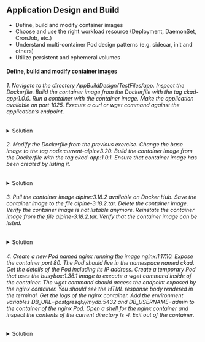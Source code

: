 ## Application Design and Build
- Define, build and modify container images
- Choose and use the right workload resource (Deployment, DaemonSet, CronJob, etc.)
- Understand multi-container Pod design patterns (e.g. sidecar, init and others)
- Utilize persistent and ephemeral volumes

#### Define, build and modify container images


###### 1. Navigate to the directory AppBuildDesign/TestFiles/app. Inspect the Dockerfile. Build the container image from the Dockerfile with the tag ckad-app:1.0.0. Run a container with the container image. Make the application available on port 1025. Execute a curl or wget command against the application’s endpoint.
<details>
<summary> Solution</summary>

```ls```

```
Dockerfile  package.json  spec  src
podman build -t ckad-app:1.0.0 .
podman image ls
podman run -d -p 1025:3000 7c01bebf22d2(imageID)
podman container ls
wget -O- localhost:1025
podman logs ac8fec488aba(conatinerID)
```
</details>

###### 2. Modify the Dockerfile from the previous exercise. Change the base image to the tag node:current-alpine3.20. Build the container image from the Dockerfile with the tag ckad-app:1.0.1. Ensure that container image has been created by listing it.
<details>
<summary> Solution</summary>

```
podman build -t ckad-app:1.0.1 -f TestFiles/app/Dockerfile
podman image ls
podman run -d -p 1025:3000 a110590ab55a(imageID)
podman container ls
wget -O- localhost:1025
podman logs eaa8bcb25c0a(conatinerID) 

```
</details>


###### 3. Pull the container image alpine:3.18.2 available on Docker Hub. Save the container image to the file alpine-3.18.2.tar. Delete the container image. Verify the container image is not listable anymore. Reinstate the container image from the file alpine-3.18.2.tar. Verify that the container image can be listed.</summary>

<details>
<summary> Solution</summary>

```
podman pull alpine:3.18.2
podman image ls
podman image save --quiet -o alpine-3.18.2.tar imegeIDc1aabb73d233
podman rmi imageID
podman image ls
podman image load -i alpine-3.18.2.tar
```
</details>

###### 4. Create a new Pod named nginx running the image nginx:1.17.10. Expose the container port 80. The Pod should live in the namespace named ckad. Get the details of the Pod including its IP address. Create a temporary Pod that uses the busybox:1.36.1 image to execute a wget command inside of the container. The wget command should access the endpoint exposed by the nginx container. You should see the HTML response body rendered in the terminal. Get the logs of the nginx container. Add the environment variables DB_URL=postgresql://mydb:5432 and DB_USERNAME=admin to the container of the nginx Pod. Open a shell for the nginx container and inspect the contents of the current directory ls -l. Exit out of the container.

<details>
<summary> Solution</summary>
```
k get po
k get ns
default           Active   11h
kube-node-lease   Active   11h
kube-public       Active   11h
kube-system       Active   11h
mynamespace       Active   11h

k run nginx --image=nginx --namespace=ckad --port=80
Error from server (NotFound): namespaces "ckad" not found

k run nginx --image=nginx --namespace=ckad --port=80 --dry=client -op yaml > TestFiles/4/4.1.nginx-pod.yaml
bash: TestFiles/4/4.1.nginx-pod.yaml: No such file or directory
mkdir TestFiles/4
k run nginx --image=nginx --namespace=ckad --port=80 --dry-run=client -o yaml > TestFiles/4/4.1.nginx-pod.yaml
Error from server (NotFound): error when creating "TestFiles/4/4.1.nginx-pod.yaml": namespaces "ckad" not found

k create namespace ckad --dry-run=client -o yaml > TestFiles/4/4.1.namespace.yaml
k create -f TestFiles/4/4.1.namespace.yaml 
namespace/ckad created
k create -f TestFiles/4/4.1.nginx-pod.yaml
pod/nginx created
k get po
k get pod nginx --namespace=ckad -o wide
k config get-contexts
k config set-context --current --namespace=ckad
k get po
NAME    READY   STATUS    RESTARTS   AGE
nginx   1/1     Running   0          3m58s
k describe po nginx | grep IP:
k run tmp --image=busybox:1.36.1 -it --rm --restart=Never -- wget -O-  IP
k logs nginx

```
</details>












###### 

<details>
<summary> Solution</summary>

</details>


